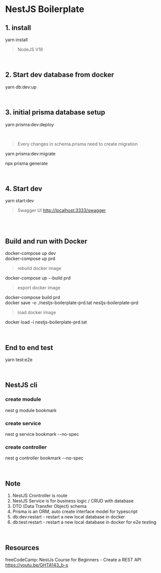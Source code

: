 # NestJS Boilerplate

## 1. install

yarn install

> NodeJS V18

<br/>

## 2. Start dev database from docker

yarn db:dev:up

<br/>

## 3. initial prisma database setup

yarn prisma:dev:deploy

<br/>

> Every changes in schema.prisma need to create migration

yarn prisma:dev:migrate

npx prisma generate

<br/>

## 4. Start dev

yarn start:dev

> Swagger UI [http://localhost:3333/swagger](http://localhost:3333/swagger)

<br/>
<br/>

## Build and run with Docker

docker-compose up dev
<br/>
docker-compose up prd

> rebuild docker image

docker-compose up --build prd

> export docker image

docker-compose build prd
<br/>
docker save -o ./nestjs-boilerplate-prd.tat nestjs-boilerplate-prd

> load docker image

docker load -i nestjs-boilerplate-prd.tat

<br/>

## End to end test

yarn test:e2e

<br/>

## NestJS cli

### create module

nest g module bookmark

### create service

nest g service bookmark --no-spec

### create controller

nest g controller bookmark --no-spec

<br/>

## Note

1. NestJS Crontroller is route
2. NestJS Service is for business logic / CRUD with database
3. DTO (Data Transfer Object) schema
4. Prisma is an ORM, auto create interface model for typescript
5. db:dev:restart - restart a new local database in docker
6. db:test:restart - restart a new local database in docker for e2e testing

<br/>

## Resources

freeCodeCamp: NestJs Course for Beginners - Create a REST API https://youtu.be/GHTA143_b-s
